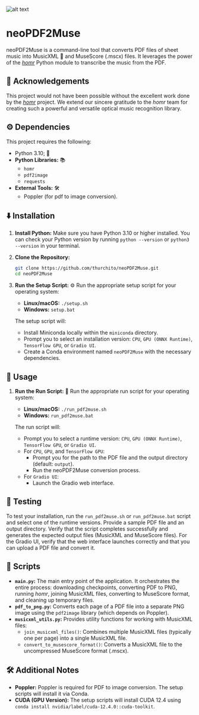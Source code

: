 ![alt text](https://github.com/dangvd/crystal-remix-icon-theme/blob/main/128x128/places/folder-music.png?raw=true)
# neoPDF2Muse

neoPDF2Muse is a command-line tool that converts PDF files of sheet music into MusicXML 🎼 and MuseScore (.mscx) files. It leverages the power of the [*homr*](https://github.com/liebharc/homr) Python module to transcribe the music from the PDF.

## 🙏 Acknowledgements

This project would not have been possible without the excellent work done by the [*homr*](https://github.com/liebharc/homr) project. We extend our sincere gratitude to the *homr* team for creating such a powerful and versatile optical music recognition library.

## ⚙️ Dependencies

This project requires the following:

*   Python 3.10; 🐍
*   **Python Libraries:** 📚
    *   `homr`
    *   `pdf2image`
    *   `requests`
*   **External Tools:** 🛠️
    *   Poppler (for pdf to image conversion).

## ⬇️ Installation

1.  **Install Python:** Make sure you have Python 3.10 or higher installed. You can check your Python version by running `python --version` or `python3 --version` in your terminal.
2.  **Clone the Repository:**
    ```bash
    git clone https://github.com/thurchito/neoPDF2Muse.git
    cd neoPDF2Muse
    ```
3.  **Run the Setup Script:** ⚙️
    Run the appropriate setup script for your operating system:
    *   **Linux/macOS:** `./setup.sh`
    *   **Windows:** `setup.bat`

    The setup script will:
    *   Install Miniconda locally within the `miniconda` directory.
    *   Prompt you to select an installation version: `CPU`, `GPU (ONNX Runtime)`, `TensorFlow GPU`, or `Gradio UI`.
    *   Create a Conda environment named `neoPDF2Muse` with the necessary dependencies.

## 🚀 Usage

1.  **Run the Run Script:** 🚀
    Run the appropriate run script for your operating system:
    *   **Linux/macOS:** `./run_pdf2muse.sh`
    *   **Windows:** `run_pdf2muse.bat`

    The run script will:
    *   Prompt you to select a runtime version: `CPU`, `GPU (ONNX Runtime)`, `TensorFlow GPU`, or `Gradio UI`.
    *   For `CPU`, `GPU`, and `TensorFlow GPU`:
        *   Prompt you for the path to the PDF file and the output directory (default: `output`).
        *   Run the neoPDF2Muse conversion process.
    *   For `Gradio UI`:
        *   Launch the Gradio web interface.

## 🧪 Testing

To test your installation, run the `run_pdf2muse.sh` or `run_pdf2muse.bat` script and select one of the runtime versions. Provide a sample PDF file and an output directory. Verify that the script completes successfully and generates the expected output files (MusicXML and MuseScore files). For the Gradio UI, verify that the web interface launches correctly and that you can upload a PDF file and convert it.

## 📜 Scripts

*   **`main.py`:** The main entry point of the application. It orchestrates the entire process: downloading checkpoints, converting PDF to PNG, running *homr*, joining MusicXML files, converting to MuseScore format, and cleaning up temporary files.
*   **`pdf_to_png.py`:** Converts each page of a PDF file into a separate PNG image using the `pdf2image` library (which depends on Poppler).
*   **`musicxml_utils.py`:** Provides utility functions for working with MusicXML files:
    *   `join_musicxml_files()`: Combines multiple MusicXML files (typically one per page) into a single MusicXML file.
    *   `convert_to_musescore_format()`: Converts a MusicXML file to the uncompressed MuseScore format (.mscx).

## 🛠️ Additional Notes

*   **Poppler:** Poppler is required for PDF to image conversion. The setup scripts will install it via Conda.
*   **CUDA (GPU Version):** The setup scripts will install CUDA 12.4 using `conda install nvidia/label/cuda-12.4.0::cuda-toolkit`.
